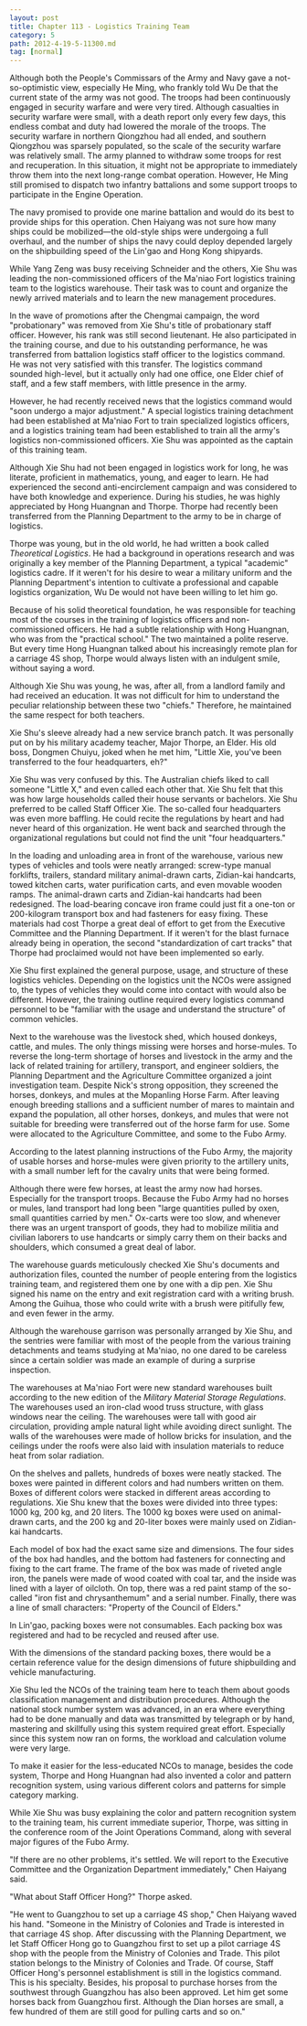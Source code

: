 ```yaml
---
layout: post
title: Chapter 113 - Logistics Training Team
category: 5
path: 2012-4-19-5-11300.md
tag: [normal]
---
```


Although both the People's Commissars of the Army and Navy gave a not-so-optimistic view, especially He Ming, who frankly told Wu De that the current state of the army was not good. The troops had been continuously engaged in security warfare and were very tired. Although casualties in security warfare were small, with a death report only every few days, this endless combat and duty had lowered the morale of the troops. The security warfare in northern Qiongzhou had all ended, and southern Qiongzhou was sparsely populated, so the scale of the security warfare was relatively small. The army planned to withdraw some troops for rest and recuperation. In this situation, it might not be appropriate to immediately throw them into the next long-range combat operation. However, He Ming still promised to dispatch two infantry battalions and some support troops to participate in the Engine Operation.

The navy promised to provide one marine battalion and would do its best to provide ships for this operation. Chen Haiyang was not sure how many ships could be mobilized—the old-style ships were undergoing a full overhaul, and the number of ships the navy could deploy depended largely on the shipbuilding speed of the Lin'gao and Hong Kong shipyards.

While Yang Zeng was busy receiving Schneider and the others, Xie Shu was leading the non-commissioned officers of the Ma'niao Fort logistics training team to the logistics warehouse. Their task was to count and organize the newly arrived materials and to learn the new management procedures.

In the wave of promotions after the Chengmai campaign, the word "probationary" was removed from Xie Shu's title of probationary staff officer. However, his rank was still second lieutenant. He also participated in the training course, and due to his outstanding performance, he was transferred from battalion logistics staff officer to the logistics command. He was not very satisfied with this transfer. The logistics command sounded high-level, but it actually only had one office, one Elder chief of staff, and a few staff members, with little presence in the army.

However, he had recently received news that the logistics command would "soon undergo a major adjustment." A special logistics training detachment had been established at Ma'niao Fort to train specialized logistics officers, and a logistics training team had been established to train all the army's logistics non-commissioned officers. Xie Shu was appointed as the captain of this training team.

Although Xie Shu had not been engaged in logistics work for long, he was literate, proficient in mathematics, young, and eager to learn. He had experienced the second anti-encirclement campaign and was considered to have both knowledge and experience. During his studies, he was highly appreciated by Hong Huangnan and Thorpe. Thorpe had recently been transferred from the Planning Department to the army to be in charge of logistics.

Thorpe was young, but in the old world, he had written a book called *Theoretical Logistics*. He had a background in operations research and was originally a key member of the Planning Department, a typical "academic" logistics cadre. If it weren't for his desire to wear a military uniform and the Planning Department's intention to cultivate a professional and capable logistics organization, Wu De would not have been willing to let him go.

Because of his solid theoretical foundation, he was responsible for teaching most of the courses in the training of logistics officers and non-commissioned officers. He had a subtle relationship with Hong Huangnan, who was from the "practical school." The two maintained a polite reserve. But every time Hong Huangnan talked about his increasingly remote plan for a carriage 4S shop, Thorpe would always listen with an indulgent smile, without saying a word.

Although Xie Shu was young, he was, after all, from a landlord family and had received an education. It was not difficult for him to understand the peculiar relationship between these two "chiefs." Therefore, he maintained the same respect for both teachers.

Xie Shu's sleeve already had a new service branch patch. It was personally put on by his military academy teacher, Major Thorpe, an Elder. His old boss, Dongmen Chuiyu, joked when he met him, "Little Xie, you've been transferred to the four headquarters, eh?"

Xie Shu was very confused by this. The Australian chiefs liked to call someone "Little X," and even called each other that. Xie Shu felt that this was how large households called their house servants or bachelors. Xie Shu preferred to be called Staff Officer Xie. The so-called four headquarters was even more baffling. He could recite the regulations by heart and had never heard of this organization. He went back and searched through the organizational regulations but could not find the unit "four headquarters."

In the loading and unloading area in front of the warehouse, various new types of vehicles and tools were neatly arranged: screw-type manual forklifts, trailers, standard military animal-drawn carts, Zidian-kai handcarts, towed kitchen carts, water purification carts, and even movable wooden ramps. The animal-drawn carts and Zidian-kai handcarts had been redesigned. The load-bearing concave iron frame could just fit a one-ton or 200-kilogram transport box and had fasteners for easy fixing. These materials had cost Thorpe a great deal of effort to get from the Executive Committee and the Planning Department. If it weren't for the blast furnace already being in operation, the second "standardization of cart tracks" that Thorpe had proclaimed would not have been implemented so early.

Xie Shu first explained the general purpose, usage, and structure of these logistics vehicles. Depending on the logistics unit the NCOs were assigned to, the types of vehicles they would come into contact with would also be different. However, the training outline required every logistics command personnel to be "familiar with the usage and understand the structure" of common vehicles.

Next to the warehouse was the livestock shed, which housed donkeys, cattle, and mules. The only things missing were horses and horse-mules. To reverse the long-term shortage of horses and livestock in the army and the lack of related training for artillery, transport, and engineer soldiers, the Planning Department and the Agriculture Committee organized a joint investigation team. Despite Nick's strong opposition, they screened the horses, donkeys, and mules at the Mopanling Horse Farm. After leaving enough breeding stallions and a sufficient number of mares to maintain and expand the population, all other horses, donkeys, and mules that were not suitable for breeding were transferred out of the horse farm for use. Some were allocated to the Agriculture Committee, and some to the Fubo Army.

According to the latest planning instructions of the Fubo Army, the majority of usable horses and horse-mules were given priority to the artillery units, with a small number left for the cavalry units that were being formed.

Although there were few horses, at least the army now had horses. Especially for the transport troops. Because the Fubo Army had no horses or mules, land transport had long been "large quantities pulled by oxen, small quantities carried by men." Ox-carts were too slow, and whenever there was an urgent transport of goods, they had to mobilize militia and civilian laborers to use handcarts or simply carry them on their backs and shoulders, which consumed a great deal of labor.

The warehouse guards meticulously checked Xie Shu's documents and authorization files, counted the number of people entering from the logistics training team, and registered them one by one with a dip pen. Xie Shu signed his name on the entry and exit registration card with a writing brush. Among the Guihua, those who could write with a brush were pitifully few, and even fewer in the army.

Although the warehouse garrison was personally arranged by Xie Shu, and the sentries were familiar with most of the people from the various training detachments and teams studying at Ma'niao, no one dared to be careless since a certain soldier was made an example of during a surprise inspection.

The warehouses at Ma'niao Fort were new standard warehouses built according to the new edition of the *Military Material Storage Regulations*. The warehouses used an iron-clad wood truss structure, with glass windows near the ceiling. The warehouses were tall with good air circulation, providing ample natural light while avoiding direct sunlight. The walls of the warehouses were made of hollow bricks for insulation, and the ceilings under the roofs were also laid with insulation materials to reduce heat from solar radiation.

On the shelves and pallets, hundreds of boxes were neatly stacked. The boxes were painted in different colors and had numbers written on them. Boxes of different colors were stacked in different areas according to regulations. Xie Shu knew that the boxes were divided into three types: 1000 kg, 200 kg, and 20 liters. The 1000 kg boxes were used on animal-drawn carts, and the 200 kg and 20-liter boxes were mainly used on Zidian-kai handcarts.

Each model of box had the exact same size and dimensions. The four sides of the box had handles, and the bottom had fasteners for connecting and fixing to the cart frame. The frame of the box was made of riveted angle iron, the panels were made of wood coated with coal tar, and the inside was lined with a layer of oilcloth. On top, there was a red paint stamp of the so-called "iron fist and chrysanthemum" and a serial number. Finally, there was a line of small characters: "Property of the Council of Elders."

In Lin'gao, packing boxes were not consumables. Each packing box was registered and had to be recycled and reused after use.

With the dimensions of the standard packing boxes, there would be a certain reference value for the design dimensions of future shipbuilding and vehicle manufacturing.

Xie Shu led the NCOs of the training team here to teach them about goods classification management and distribution procedures. Although the national stock number system was advanced, in an era where everything had to be done manually and data was transmitted by telegraph or by hand, mastering and skillfully using this system required great effort. Especially since this system now ran on forms, the workload and calculation volume were very large.

To make it easier for the less-educated NCOs to manage, besides the code system, Thorpe and Hong Huangnan had also invented a color and pattern recognition system, using various different colors and patterns for simple category marking.

While Xie Shu was busy explaining the color and pattern recognition system to the training team, his current immediate superior, Thorpe, was sitting in the conference room of the Joint Operations Command, along with several major figures of the Fubo Army.

"If there are no other problems, it's settled. We will report to the Executive Committee and the Organization Department immediately," Chen Haiyang said.

"What about Staff Officer Hong?" Thorpe asked.

"He went to Guangzhou to set up a carriage 4S shop," Chen Haiyang waved his hand. "Someone in the Ministry of Colonies and Trade is interested in that carriage 4S shop. After discussing with the Planning Department, we let Staff Officer Hong go to Guangzhou first to set up a pilot carriage 4S shop with the people from the Ministry of Colonies and Trade. This pilot station belongs to the Ministry of Colonies and Trade. Of course, Staff Officer Hong's personnel establishment is still in the logistics command. This is his specialty. Besides, his proposal to purchase horses from the southwest through Guangzhou has also been approved. Let him get some horses back from Guangzhou first. Although the Dian horses are small, a few hundred of them are still good for pulling carts and so on."